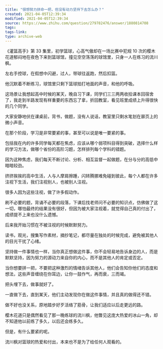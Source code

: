 ```yaml
---
title: "很想努力拼命一把，但没有动力坚持下去怎么办？"
created: 2021-04-05T12:39:34
modified: 2021-04-05T12:39:34
source: https://www.zhihu.com/question/279782476/answer/1880814708
tags:
tags-link:
type: archive-web
---
```

《灌篮高手》第 33 集里，初学篮球，心高气傲却在一场比赛中犯规 10 次的樱木花道郁闷地在夜色下来到篮球馆，撞见空空荡荡的球馆里，只身一人在练习的流川枫。

左右手控球，在假想中闪避，过人，带球往返跑，然后扣篮。

他沉默着不断练习，球馆里只剩下篮球拍打地面的声音，和他的呼吸。

这场景让我想起高中时候的某天，晚自习下课，同学们三三两两收拾课本回宿舍了，我走到半路发现有样重要的东西忘了拿，折回教室，看见班里成绩上升得很快的几个同学。

大家安静地伏在课桌前，背书，做题，没有人说话，教室里只剩水笔划在扉页上的微小声音。

在那个阶段，学习是非常要紧的事，甚至可以说是唯一要紧的事。

包括我在内的许多同学每天都在焦虑，应该从哪个弱项科目得到突破，选择什么样的学习方法，做哪个省份的高阶习题，怎样排列每个学科的错题。

因为这种焦虑，我们每天不断讨论、分析、相互监督一起做题，在分与分的高低中暗暗较劲。

挤挤挨挨的高中生活，人与人摩肩擦踵，闪转腾挪难免碰到彼此，每个人都在许多注视下生活，我们注视别人，也被别人注视。

很多人因为这些注视，做了许多假动作。

刷不必要的题，背诵不必要的段落，下课后找老师问不必要的知识点，仿佛做了这一切，哪怕最终的结果没有很好，但因为被大家注视着，就觉得自己真的付出了，成绩提不上来也没什么遗憾。

后来我开始习惯在不被注视的时候默默努力。

读书，观光，搜集写作素材，摘抄笔记，都尽量在独处的时候完成，避免被其他人的目光干扰了心绪。

坚持做一件事情也一样，当你真正想做这件事，你不会轻易地告诉身边的人，而是默默坚持，因为努力的源动力来自你的内心，而不是其他人的肯定或否定。

当你想要拼一把，不要把这种激烈的情绪告诉其他人，他们会告知你他们的态度和想法，这些声音缠绕在你耳边，让你一鼓作气，再而衰，三而竭。

把头埋下去，做事就好了。

一直做下去，直到某天，他们主动发现你在做这件事情，并且真的做得还不错。

做不好也没关系，原地踏步好歹活络了筋骨，让我们适应以后走更远的路。

樱木花道只是偶然看见了那一晚练球的流川枫，他瞥见这庞大热爱的冰山一角，却不知道他以前练了多久，以后还会练多久。

但是，有什么要紧的呢。

流川枫对篮球的热爱和付出，本来也不是为了给任何人观看的。